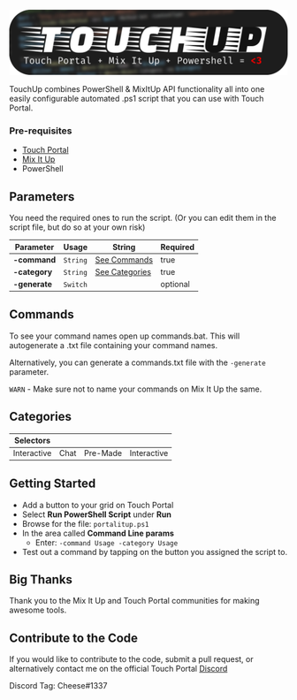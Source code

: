 
![](image.png)

TouchUp combines PowerShell & MixItUp API functionality all into one easily configurable automated .ps1 script that you can use with Touch Portal.

### Pre-requisites
- [Touch Portal](https://www.touch-portal.com/)
- [Mix It Up](https://mixitupapp.com/)
- PowerShell

## **Parameters** 

You need the required ones to run the script. (Or you can edit them in the script file, but do so at your own risk)

| Parameter    | Usage        | String  | Required
|------------------|-|-| -|
| **-command** | `String` | [See Commands](#Commands) | true
| **-category**| `String` |[See Categories](#Categories) | true
| **-generate** | `Switch` |  | optional

## Commands

To see your command names open up commands.bat. This will autogenerate a .txt file containing your command names.

Alternatively, you can generate a commands.txt file with the `-generate` parameter.

`WARN` - Make sure not to name your commands on Mix It Up the same.

## Categories
|Selectors|| | |
|--|-|-|-|
|Interactive|Chat|Pre-Made|Interactive|


## **Getting Started**

- Add a button to your grid on Touch Portal
- Select **Run PowerShell Script** under **Run**
- Browse for the file: `portalitup.ps1`
- In the area called **Command Line params**
    - Enter: `-command Usage -category Usage`
- Test out a command by tapping on the button you assigned the script to.

## Big Thanks

Thank you to the Mix It Up and Touch Portal communities for making awesome tools.

## Contribute to the Code

If you would like to contribute to the code, submit a pull request, or alternatively contact me on the official Touch Portal [Discord](discord.gg/MgxQb8r)

Discord Tag: Cheese#1337